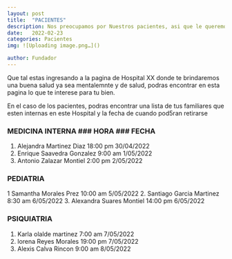```yaml
---
layout: post
title:  "PACIENTES"
description: Nos preocupamos por Nuestros pacientes, asi que le queremos brindarle una mejor salud. 
date:   2022-02-23
categories: Pacientes
img: ![Uploading image.png…]()

author: Fundador
---
```

Que tal estas ingresando a la pagina de Hospital XX donde te brindaremos una buena salud ya sea mentalemnte y de salud, podras encontrar en esta pagina lo que te interese para tu bien.

En el caso de los pacientes, podras encontrar una lista de tus familiares que esten internas en este Hospital y la fecha de cuando pod5ran retirarse



### MEDICINA INTERNA                            ### HORA       ### FECHA

1. Alejandra Martinez Diaz                       18:00 pm      30/04/2022
2. Enrique Saavedra Gonzalez                      9:00 am      1/05/2022
3. Antonio Zalazar Montiel                        2:00 pm      2/05/2022 


### PEDIATRIA

1 Samantha Morales Prez                          10:00 am      5/05/2022
2. Santiago Garcia Martinez                       8:30 am      6/05/2022
3. Alexandra Suares Montiel                      14:00 pm      6/05/2022


### PSIQUIATRIA

1. Karla olalde martinez                          7:00 am      7/05/2022
2. lorena Reyes Morales                          19:00 pm      7/05/2022
3. Alexis Calva Rincon                            9:00 am      8/05/2022

